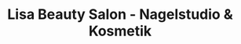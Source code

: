 ---
title: "Lisa Beauty Salon - Nagelstudio & Kosmetik"
url: /berlin/lisa-beauty-salon-nagelstudio-und-kosmetik/
shop: Kosmetik
---